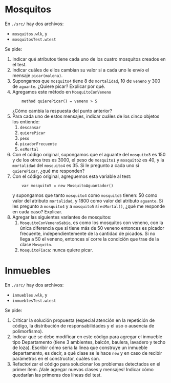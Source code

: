# Mosquitos

En `./src/` hay dos archivos:
- `mosquitos.wlk`, y
- `mosquitosTest.wtest`

Se pide:
1. Indicar qué atributos tiene cada uno de los cuatro mosquitos creados en el test.
1. Indicar cuáles de ellos cambian su valor si a cada uno le envío el mensaje `picar(malena)`.
1. Supongamos que `mosquito4` tiene 8 de `mortalidad`, 10 de `veneno` y 300 de `aguante`. ¿Quiere picar? Explicar por qué.
1. Agregamos este método en `MosquitoConVeneno`
    ```
        method quierePicar() = veneno > 5
    ```
    ¿Cómo cambia la respuesta del punto anterior?
1. Para cada uno de estos mensajes, indicar cuáles de los cinco objetos los entiende:
    1. `descansar`
    1. `quierePicar`
    1. `peso`
    1. `picadorFrecuente`
    1. `esMortal`
1. Con el código original, supongamos que el aguante del `mosquito3` es 150 y de los otros tres es 3000, el peso de `mosquito1` y `mosquito2` es 40, y la `mortalidad` del `mosquito4` es 35. Si le pregunto a cada uno si `quierePicar`, ¿qué me responden?
1. Con el código original, agreguemos esta variable al test:
    ```
        var mosquito5 = new MosquitoAguantador()
    ```
    y supongamos que tanto `mosquito4` como `mosquito5` tienen: 50 como valor del atributo `mortalidad`, y 1800 como valor del atributo `aguante`. Si les pregunto a `mosquito4` y a `mosquito5` si `esMortal()`, ¿qué me responde en cada caso? Explicar.
1. Agregar las siguientes variantes de mosquitos:
    1. `MosquitoConVenenoSabio`, es como los mosquitos con veneno, con la única diferencia que si tiene más de 50 veneno entonces es picador frecuente, independientemente de la cantidad de picados. Si no llega a 50 el veneno, entonces sí corre la condición que trae de la clase `Mosquito`.
    1. `MosquitoFiaca`: nunca quiere picar.

# Inmuebles
En `./src/` hay dos archivos:
- `inmuebles.wlk`, y
- `inmueblesTest.wtest`

Se pide:
1. Criticar la solución propuesta (especial atención en la repetición de código, la distribución de responsabilidades y el uso o ausencia de polimorfismo).
1. Indicar qué se debe modificar en este código para agregar el inmueble tipo Departamento (tiene 3 ambientes, balcón, baulera, lavadero y techo de loza). Escribir cómo sería la línea que construye un inmueble departamento, es decir, a qué clase se le hace `new` y en caso de recibir parámetros en el constructor, cuáles son.
1. Refactorizar el código para solucionar los problemas detectados en el primer ítem. ¡Vale agregar nuevas clases y mensajes! Indicar cómo quedarían las primeras dos líneas del test.